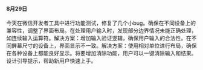 #### 8月29日

今天在微信开发者工具中进行功能测试，修复了几个小bug。确保在不同设备上的兼容性，调整了界面布局。在处理用户输入时，发现部分边界情况未能正确处理，如连续输入运算符。解决方案：增加输入验证逻辑，确保用户输入的合法性。在不同屏幕尺寸的设备上，界面显示不一致。解决方案：使用相对单位进行布局，确保在各种设备上都能良好显示。将要增加清除功能，用户可以一键清除输入和结果。设计引导提示，帮助新用户快速上手。